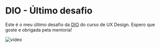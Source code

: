 # DIO - Último desafio
Este é o meu último desafio da [DIO](https://web.dio.me/play) do curso de UX Design. Espero que goste e obrigada pela mentoria!


![video](assets/Design-Untitled-Google-Chrome-2024-08-20-19-46-53.gif)